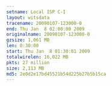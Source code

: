 ```yaml
---
setname: Local ISP C-I
layout: witsdata
tracename: 20090107-123000-0
end: Thu Jan  8 02:00:00 2009
originalname: 20090107-123000-0
gzsize: 1,061 MB
len: 0:30:00
start: Thu Jan  8 01:30:01 2009
totalwirelen: 16,022 MB
pkts: 27 million
size: 2,113 MB
md5: 2e0d2e17bd45521b54d225b27b5b15ca
---
```

